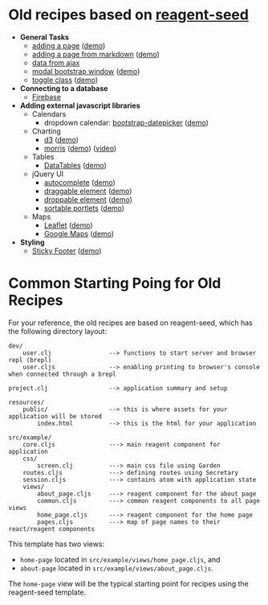 # Old recipes based on [reagent-seed](https://github.com/gadfly361/reagent-seed)

* __General Tasks__
    * [adding a page](https://github.com/reagent-project/reagent-cookbook/tree/master/old-recipes/adding-a-page) ([demo](http://rc-adding-a-page.s3-website-us-east-1.amazonaws.com/))
	* [adding a page from markdown](https://github.com/reagent-project/reagent-cookbook/tree/master/old-recipes/page-from-markdown) ([demo](http://rc-page-from-markdown.s3-website-us-west-1.amazonaws.com/))
	* [data from ajax](https://github.com/reagent-project/reagent-cookbook/tree/master/old-recipes/data-from-ajax)
	* [modal bootstrap window](https://github.com/reagent-project/reagent-cookbook/tree/master/old-recipes/modals) ([demo](http://rc-modals.s3-website-us-west-1.amazonaws.com/))
	* [toggle class](https://github.com/reagent-project/reagent-cookbook/tree/master/old-recipes/toggle-class) ([demo](http://rc-toggle-class.s3-website-us-west-1.amazonaws.com/))
* __Connecting to a database__
    * [Firebase](https://github.com/reagent-project/reagent-cookbook/tree/master/old-recipes/firebase)
* __Adding external javascript libraries__
    * Calendars
        * dropdown calendar: [bootstrap-datepicker](https://github.com/reagent-project/reagent-cookbook/tree/master/old-recipes/bootstrap-datepicker) ([demo](http://rc-bootstrap-datepicker.s3-website-us-west-1.amazonaws.com/))
	* Charting
        * [d3](https://github.com/reagent-project/reagent-cookbook/tree/master/old-recipes/d3) ([demo](http://rc-d3.s3-website-us-west-1.amazonaws.com/))
        * [morris](https://github.com/reagent-project/reagent-cookbook/tree/master/old-recipes/morris) ([demo](http://rc-morris.s3-website-us-west-1.amazonaws.com/)) ([video](https://www.youtube.com/watch?v=2vq7ZfT7m1o))
    * Tables
        * [DataTables](https://github.com/reagent-project/reagent-cookbook/tree/master/old-recipes/data-tables) ([demo](http://rc-data-tables.s3-website-us-west-1.amazonaws.com/))
    * jQuery UI
        * [autocomplete](https://github.com/reagent-project/reagent-cookbook/tree/master/old-recipes/autocomplete) ([demo](http://rc-autocomplete.s3-website-us-west-1.amazonaws.com/))
        * [draggable element](https://github.com/reagent-project/reagent-cookbook/tree/master/old-recipes/draggable) ([demo](http://rc-draggable.s3-website-us-west-1.amazonaws.com/))
        * [droppable element](https://github.com/reagent-project/reagent-cookbook/tree/master/old-recipes/droppable) ([demo](http://rc-droppable.s3-website-us-west-1.amazonaws.com/))
        * [sortable portlets](https://github.com/reagent-project/reagent-cookbook/tree/master/old-recipes/sortable-portlets) ([demo](http://rc-sortable-portlets.s3-website-us-west-1.amazonaws.com/))
    * Maps
        * [Leaflet](https://github.com/reagent-project/reagent-cookbook/tree/master/old-recipes/leaflet) ([demo](http://rc-leaflet.s3-website-us-west-1.amazonaws.com/))
        * [Google Maps](https://github.com/reagent-project/reagent-cookbook/tree/master/old-recipes/google-maps) ([demo](http://rc-google-maps.s3-website-us-west-1.amazonaws.com/))
* __Styling__
    * [Sticky Footer](https://github.com/reagent-project/reagent-cookbook/tree/master/old-recipes/sticky-footer) ([demo](http://rc-sticky-footer.s3-website-us-west-1.amazonaws.com/))

# Common Starting Poing for Old Recipes

For your reference, the old recipes are based on reagent-seed, which has the following directory layout:

```
dev/
    user.clj                --> functions to start server and browser repl (brepl)
    user.cljs               --> enabling printing to browser's console when connected through a brepl

project.clj                 --> application summary and setup

resources/
    public/                 --> this is where assets for your application will be stored
        index.html          --> this is the html for your application

src/example/
    core.cljs               ---> main reagent component for application
    css/
        screen.clj          ---> main css file using Garden
    routes.cljs             ---> defining routes using Secretary
    session.cljs            ---> contains atom with application state
    views/
        about_page.cljs     ---> reagent component for the about page
    	common.cljs         ---> common reagent components to all page views
    	home_page.cljs      ---> reagent component for the home page
    	pages.cljs          ---> map of page names to their react/reagent components
```

This template has two views:

* `home-page` located in `src/example/views/home_page.cljs`, and
* `about-page` located in `src/example/views/about_page.cljs`.

The `home-page` view will be the typical starting point for recipes using the reagent-seed template.

